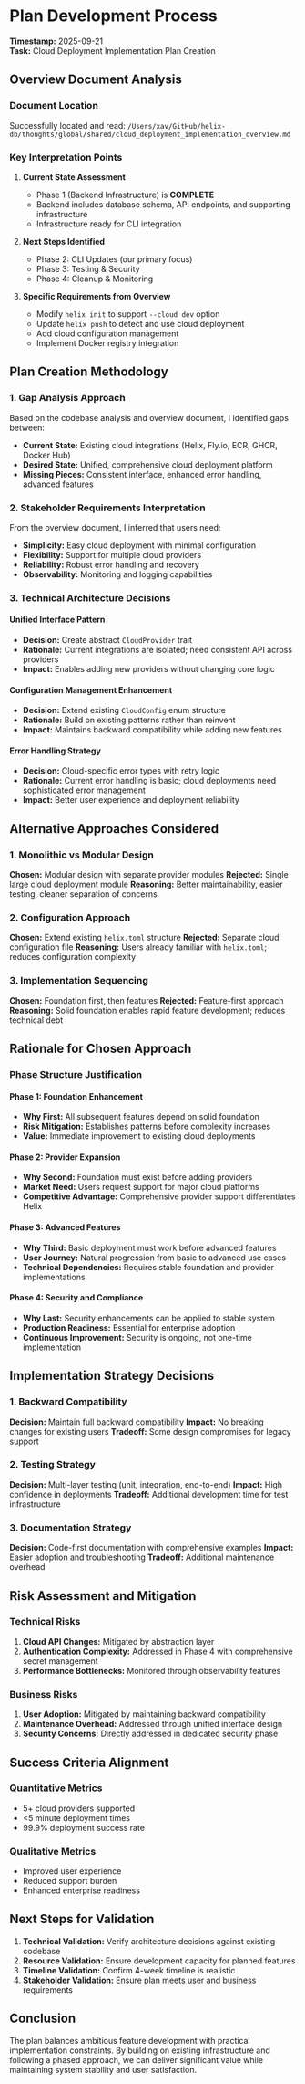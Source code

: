 # Plan Development Process
**Timestamp:** 2025-09-21  
**Task:** Cloud Deployment Implementation Plan Creation

## Overview Document Analysis

### Document Location
Successfully located and read: `/Users/xav/GitHub/helix-db/thoughts/global/shared/cloud_deployment_implementation_overview.md`

### Key Interpretation Points

1. **Current State Assessment**
   - Phase 1 (Backend Infrastructure) is **COMPLETE**
   - Backend includes database schema, API endpoints, and supporting infrastructure
   - Infrastructure ready for CLI integration

2. **Next Steps Identified**
   - Phase 2: CLI Updates (our primary focus)
   - Phase 3: Testing & Security
   - Phase 4: Cleanup & Monitoring

3. **Specific Requirements from Overview**
   - Modify `helix init` to support `--cloud dev` option
   - Update `helix push` to detect and use cloud deployment
   - Add cloud configuration management
   - Implement Docker registry integration

## Plan Creation Methodology

### 1. Gap Analysis Approach
Based on the codebase analysis and overview document, I identified gaps between:
- **Current State:** Existing cloud integrations (Helix, Fly.io, ECR, GHCR, Docker Hub)
- **Desired State:** Unified, comprehensive cloud deployment platform
- **Missing Pieces:** Consistent interface, enhanced error handling, advanced features

### 2. Stakeholder Requirements Interpretation
From the overview document, I inferred that users need:
- **Simplicity:** Easy cloud deployment with minimal configuration
- **Flexibility:** Support for multiple cloud providers
- **Reliability:** Robust error handling and recovery
- **Observability:** Monitoring and logging capabilities

### 3. Technical Architecture Decisions

#### Unified Interface Pattern
- **Decision:** Create abstract `CloudProvider` trait
- **Rationale:** Current integrations are isolated; need consistent API across providers
- **Impact:** Enables adding new providers without changing core logic

#### Configuration Management Enhancement
- **Decision:** Extend existing `CloudConfig` enum structure
- **Rationale:** Build on existing patterns rather than reinvent
- **Impact:** Maintains backward compatibility while adding new features

#### Error Handling Strategy
- **Decision:** Cloud-specific error types with retry logic
- **Rationale:** Current error handling is basic; cloud deployments need sophisticated error management
- **Impact:** Better user experience and deployment reliability

## Alternative Approaches Considered

### 1. Monolithic vs Modular Design
**Chosen:** Modular design with separate provider modules
**Rejected:** Single large cloud deployment module
**Reasoning:** Better maintainability, easier testing, cleaner separation of concerns

### 2. Configuration Approach
**Chosen:** Extend existing `helix.toml` structure
**Rejected:** Separate cloud configuration file
**Reasoning:** Users already familiar with `helix.toml`; reduces configuration complexity

### 3. Implementation Sequencing
**Chosen:** Foundation first, then features
**Rejected:** Feature-first approach
**Reasoning:** Solid foundation enables rapid feature development; reduces technical debt

## Rationale for Chosen Approach

### Phase Structure Justification

#### Phase 1: Foundation Enhancement
- **Why First:** All subsequent features depend on solid foundation
- **Risk Mitigation:** Establishes patterns before complexity increases
- **Value:** Immediate improvement to existing cloud deployments

#### Phase 2: Provider Expansion
- **Why Second:** Foundation must exist before adding providers
- **Market Need:** Users request support for major cloud platforms
- **Competitive Advantage:** Comprehensive provider support differentiates Helix

#### Phase 3: Advanced Features
- **Why Third:** Basic deployment must work before advanced features
- **User Journey:** Natural progression from basic to advanced use cases
- **Technical Dependencies:** Requires stable foundation and provider implementations

#### Phase 4: Security and Compliance
- **Why Last:** Security enhancements can be applied to stable system
- **Production Readiness:** Essential for enterprise adoption
- **Continuous Improvement:** Security is ongoing, not one-time implementation

## Implementation Strategy Decisions

### 1. Backward Compatibility
**Decision:** Maintain full backward compatibility
**Impact:** No breaking changes for existing users
**Tradeoff:** Some design compromises for legacy support

### 2. Testing Strategy
**Decision:** Multi-layer testing (unit, integration, end-to-end)
**Impact:** High confidence in deployments
**Tradeoff:** Additional development time for test infrastructure

### 3. Documentation Strategy
**Decision:** Code-first documentation with comprehensive examples
**Impact:** Easier adoption and troubleshooting
**Tradeoff:** Additional maintenance overhead

## Risk Assessment and Mitigation

### Technical Risks
1. **Cloud API Changes:** Mitigated by abstraction layer
2. **Authentication Complexity:** Addressed in Phase 4 with comprehensive secret management
3. **Performance Bottlenecks:** Monitored through observability features

### Business Risks
1. **User Adoption:** Mitigated by maintaining backward compatibility
2. **Maintenance Overhead:** Addressed through unified interface design
3. **Security Concerns:** Directly addressed in dedicated security phase

## Success Criteria Alignment

### Quantitative Metrics
- 5+ cloud providers supported
- <5 minute deployment times
- 99.9% deployment success rate

### Qualitative Metrics
- Improved user experience
- Reduced support burden
- Enhanced enterprise readiness

## Next Steps for Validation

1. **Technical Validation:** Verify architecture decisions against existing codebase
2. **Resource Validation:** Ensure development capacity for planned features
3. **Timeline Validation:** Confirm 4-week timeline is realistic
4. **Stakeholder Validation:** Ensure plan meets user and business requirements

## Conclusion

The plan balances ambitious feature development with practical implementation constraints. By building on existing infrastructure and following a phased approach, we can deliver significant value while maintaining system stability and user satisfaction.
